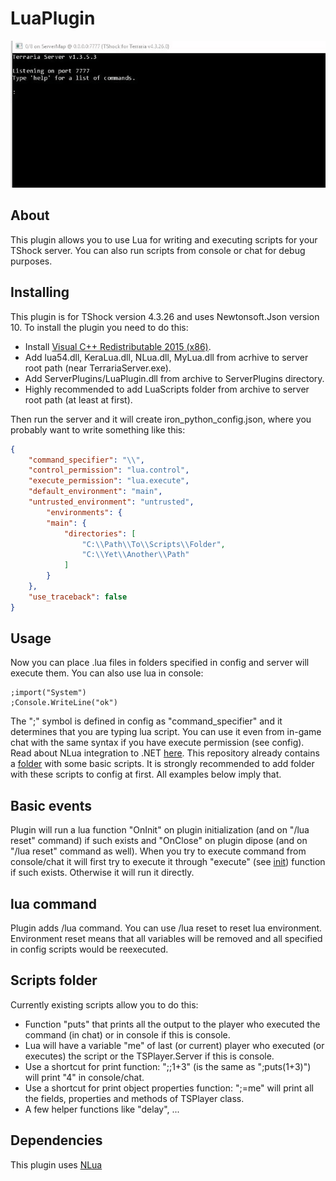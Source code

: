 # LuaPlugin
![](ConsoleExample.gif)

## About
This plugin allows you to use Lua for writing and executing scripts for your TShock server.
You can also run scripts from console or chat for debug purposes.

## Installing
This plugin is for TShock version 4.3.26 and uses Newtonsoft.Json version 10.
To install the plugin you need to do this:
* Install [Visual C++ Redistributable 2015 (x86)](https://www.microsoft.com/en-us/download/details.aspx?id=48145).
* Add lua54.dll, KeraLua.dll, NLua.dll, MyLua.dll from acrhive to server root path (near TerrariaServer.exe).
* Add ServerPlugins/LuaPlugin.dll from archive to ServerPlugins directory.
* Highly recommended to add LuaScripts folder from archive to server root path (at least at first).

Then run the server and it will create iron_python_config.json, where you probably want to write something like this:
```json
{
	"command_specifier": "\\",
	"control_permission": "lua.control",
	"execute_permission": "lua.execute",
	"default_environment": "main",
	"untrusted_environment": "untrusted",
		"environments": {
		"main": {
			"directories": [
				"C:\\Path\\To\\Scripts\\Folder",
				"C:\\Yet\\Another\\Path"
			]
		}
	},
	"use_traceback": false
}
```

## Usage
Now you can place .lua files in folders specified in config and server will execute them.
You can also use lua in console:
```
;import("System")
;Console.WriteLine("ok")
```
The ";" symbol is defined in config as "command_specifier" and it determines that you are typing lua script.
You can use it even from in-game chat with the same syntax if you have execute permission (see config).
Read about NLua integration to .NET [here](https://github.com/NLua/NLua#building).
This repository already contains a [folder](https://github.com/ASgoPew/LuaPlugin/tree/master/LuaScripts) with some basic scripts.
It is strongly recommended to add folder with these scripts to config at first. All examples below imply that.

## Basic events
Plugin will run a lua function "OnInit" on plugin initialization (and on "/lua reset" command) if such exists and
"OnClose" on plugin dipose (and on "/lua reset" command as well).
When you try to execute command from console/chat it will first try to execute it through "execute" (see [init](Scripts/11_init.lua)) function if such exists.
Otherwise it will run it directly.

## lua command
Plugin adds /lua command. You can use /lua reset to reset lua environment. Environment reset means that all
variables will be removed and all specified in config scripts would be reexecuted.

## Scripts folder
Currently existing scripts allow you to do this:
* Function "puts" that prints all the output to the player who executed the command (in chat) or in console if this is console.
* Lua will have a variable "me" of last (or current) player who executed (or executes) the script or the TSPlayer.Server if this is console.
* Use a shortcut for print function: ";;1+3" (is the same as ";puts(1+3)") will print "4" in console/chat.
* Use a shortcut for print object properties function: ";=me" will print all the fields, properties and methods of TSPlayer class.
* A few helper functions like "delay", ...

## Dependencies
This plugin uses [NLua](https://github.com/NLua/NLua)